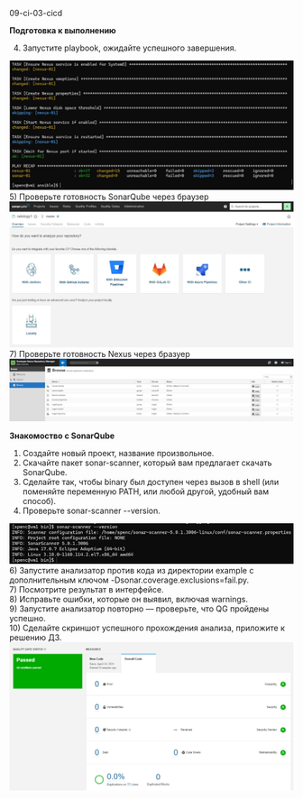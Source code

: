 09-ci-03-cicd

<b>Подготовка к выполнению</b> <br>

4) Запустите playbook, ожидайте успешного завершения.
<div> <img src="https://github.com/RoadMania/netology_git/blob/main/screens/cicd1.JPG"> </div>
5) Проверьте готовность SonarQube через браузер
<div> <img src="https://github.com/RoadMania/netology_git/blob/main/screens/cicd_sonarcube1.JPG"> </div>
7) Проверьте готовность Nexus через бразуер
<div> <img src="https://github.com/RoadMania/netology_git/blob/main/screens/cicd_nexus.JPG"> </div>

<b>Знакомоство с SonarQube</b> <br>
1) Создайте новый проект, название произвольное. <br>
2) Скачайте пакет sonar-scanner, который вам предлагает скачать SonarQube.
3) Сделайте так, чтобы binary был доступен через вызов в shell (или поменяйте переменную PATH, или любой другой, удобный вам способ).
4) Проверьте sonar-scanner --version.
<div> <img src="https://github.com/RoadMania/netology_git/blob/main/screens/cicd_sonar.JPG"> </div>
6) Запустите анализатор против кода из директории example с дополнительным ключом -Dsonar.coverage.exclusions=fail.py. <br>
7) Посмотрите результат в интерфейсе.<br>
8) Исправьте ошибки, которые он выявил, включая warnings.<br>
9) Запустите анализатор повторно — проверьте, что QG пройдены успешно.<br>
10) Сделайте скриншот успешного прохождения анализа, приложите к решению ДЗ.<br>
<div> <img src="https://github.com/RoadMania/netology_git/blob/main/screens/cicd_sonar2.jpg"> </div>
